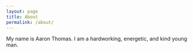 ```yaml
---
layout: page
title: About
permalink: /about/
---
```


My name is Aaron Thomas. I am a hardworking, energetic, and kind young man.